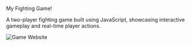 My Fighting Game!

A two-player fighting game built using JavaScript, showcasing interactive gameplay and real-time player actions.

![Game Website](https://github.com/user-attachments/assets/f8964f1c-9727-4441-8ee7-a4eb27a54fe2)
